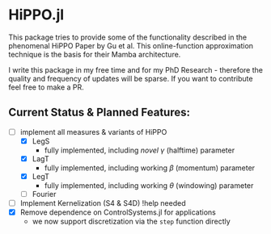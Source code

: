 # HiPPO.jl

This package tries to provide some of the functionality described in the phenomenal HiPPO Paper by Gu et al.
This online-function approximation technique is the basis for their Mamba architecture.

I write this package in my free time and for my PhD Research - therefore the quality and frequency of updates will be sparse.
If you want to contribute feel free to make a PR.

## Current Status & Planned Features:
- [ ] implement all measures & variants of HiPPO
  - [x] LegS
    - fully implemented, including *novel* $\gamma$ (halftime) parameter
  - [x] LagT
    - fully implemented, including working $\beta$ (momentum) parameter
  - [x] LegT
    - fully implemented, including working $\theta$ (windowing) parameter 
  - [ ] Fourier
- [ ] Implement Kernelization (S4 & S4D) !help needed
- [x] Remove dependence on ControlSystems.jl for applications
  - we now support discretization via the `step` function directly
